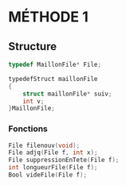 # MÉTHODE 1

## Structure

```C
typedef MaillonFile* File;
```

```C
typedefStruct maillonFile
{
	struct maillonFile* suiv;
	int v;
}MaillonFile;
```

### Fonctions

```C
File filenouv(void);
File adjq(File f, int x);
File suppressionEnTete(File f);
int longueurFile(File f);
Bool videFile(File f);
```
